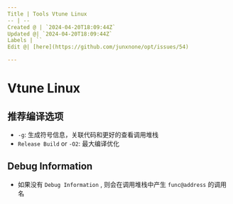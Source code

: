 ```yaml
---
Title | Tools Vtune Linux
-- | --
Created @ | `2024-04-20T18:09:44Z`
Updated @| `2024-04-20T18:09:44Z`
Labels | ``
Edit @| [here](https://github.com/junxnone/opt/issues/54)

---
```

# Vtune Linux

## 推荐编译选项

- `-g`: 生成符号信息，关联代码和更好的查看调用堆栈
- `Release Build` or `-O2`: 最大编译优化

## Debug Information
- 如果没有 `Debug Information` , 则会在调用堆栈中产生 `func@address` 的调用名
